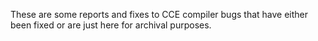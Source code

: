These are some reports and fixes to CCE compiler bugs that have either been fixed or are just here for archival purposes.
